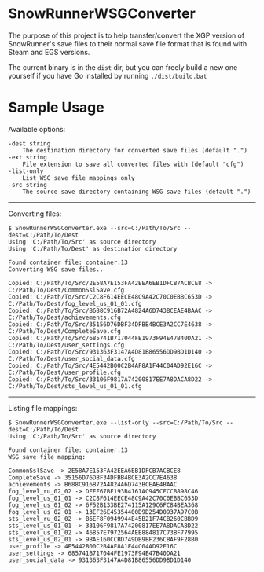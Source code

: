 # SnowRunnerWSGConverter

The purpose of this project is to help transfer/convert the XGP version of SnowRunner's save files to their normal save file format that is found with Steam and EGS versions.

The current binary is in the `dist` dir, but you can freely build a new one yourself if you have Go installed by running `./dist/build.bat`

# Sample Usage

Available options:

	-dest string
		The destination directory for converted save files (default ".")
	-ext string
		File extension to save all converted files with (default "cfg")
	-list-only
		List WSG save file mappings only
	-src string
		The source save directory containing WSG save files (default ".")

---
Converting files:

	$ SnowRunnerWSGConverter.exe --src=C:/Path/To/Src --dest=C:/Path/To/Dest   
	Using 'C:/Path/To/Src' as source directory
	Using 'C:/Path/To/Dest' as destination directory

	Found container file: container.13
	Converting WSG save files..

	Copied: C:/Path/To/Src/2E58A7E153FA42EEA6EB1DFCB7ACBCE8 -> C:/Path/To/Dest/CommonSslSave.cfg
	Copied: C:/Path/To/Src/C2C8F614EECE48C9A42C70C0EBBC653D -> C:/Path/To/Dest/fog_level_us_01_01.cfg
	Copied: C:/Path/To/Src/B688C916B72A4824A6D743BCEAE4BAAC -> C:/Path/To/Dest/achievements.cfg
	Copied: C:/Path/To/Src/35156D76DBF34DFBB4BCE3A2CC7E4638 -> C:/Path/To/Dest/CompleteSave.cfg
	Copied: C:/Path/To/Src/685741B717044FE1973F94E47B40DA21 -> C:/Path/To/Dest/user_settings.cfg
	Copied: C:/Path/To/Src/931363F3147A4D81B86556DD9BD1D140 -> C:/Path/To/Dest/user_social_data.cfg
	Copied: C:/Path/To/Src/4E5442B00C2B4AF8A1F44C04AD92E16C -> C:/Path/To/Dest/user_profile.cfg
	Copied: C:/Path/To/Src/33106F9817A74200817EE7A8DACA8D22 -> C:/Path/To/Dest/sts_level_us_01_01.cfg
	
---

Listing file mappings:

	$ SnowRunnerWSGConverter.exe --list-only --src=C:/Path/To/Src --dest=C:/Path/To/Dest       
	Using 'C:/Path/To/Src' as source directory

	Found container file: container.13
	WSG save file mapping:

	CommonSslSave -> 2E58A7E153FA42EEA6EB1DFCB7ACBCE8
	CompleteSave -> 35156D76DBF34DFBB4BCE3A2CC7E4638
	achievements -> B688C916B72A4824A6D743BCEAE4BAAC
	fog_level_ru_02_02 -> DEEF67BF193B4161AC945CFCCB898C46
	fog_level_us_01_01 -> C2C8F614EECE48C9A42C70C0EBBC653D
	fog_level_us_01_02 -> 6F52B133BE274115A129C6FC84BEA368
	fog_level_us_02_01 -> 13EF26E45354400D9D254D0937A97C0B
	sts_level_ru_02_02 -> B6EF8F0949944E45B21F74CB260CBBD9
	sts_level_us_01_01 -> 33106F9817A74200817EE7A8DACA8D22
	sts_level_us_01_02 -> 46857E7972564AEE884817C73BF77995
	sts_level_us_02_01 -> 9BAE160CCBD749DB9BF236CBAF9F28B0
	user_profile -> 4E5442B00C2B4AF8A1F44C04AD92E16C
	user_settings -> 685741B717044FE1973F94E47B40DA21
	user_social_data -> 931363F3147A4D81B86556DD9BD1D140

